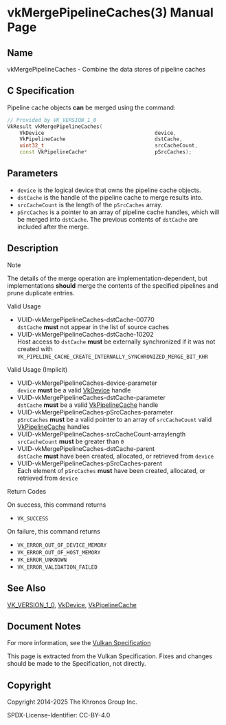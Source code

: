 # vkMergePipelineCaches(3) Manual Page

## Name

vkMergePipelineCaches - Combine the data stores of pipeline caches



## [](#_c_specification)C Specification

Pipeline cache objects **can** be merged using the command:

```c++
// Provided by VK_VERSION_1_0
VkResult vkMergePipelineCaches(
    VkDevice                                    device,
    VkPipelineCache                             dstCache,
    uint32_t                                    srcCacheCount,
    const VkPipelineCache*                      pSrcCaches);
```

## [](#_parameters)Parameters

- `device` is the logical device that owns the pipeline cache objects.
- `dstCache` is the handle of the pipeline cache to merge results into.
- `srcCacheCount` is the length of the `pSrcCaches` array.
- `pSrcCaches` is a pointer to an array of pipeline cache handles, which will be merged into `dstCache`. The previous contents of `dstCache` are included after the merge.

## [](#_description)Description

Note

The details of the merge operation are implementation-dependent, but implementations **should** merge the contents of the specified pipelines and prune duplicate entries.

Valid Usage

- [](#VUID-vkMergePipelineCaches-dstCache-00770)VUID-vkMergePipelineCaches-dstCache-00770  
  `dstCache` **must** not appear in the list of source caches
- [](#VUID-vkMergePipelineCaches-dstCache-10202)VUID-vkMergePipelineCaches-dstCache-10202  
  Host access to `dstCache` **must** be externally synchronized if it was not created with `VK_PIPELINE_CACHE_CREATE_INTERNALLY_SYNCHRONIZED_MERGE_BIT_KHR`

Valid Usage (Implicit)

- [](#VUID-vkMergePipelineCaches-device-parameter)VUID-vkMergePipelineCaches-device-parameter  
  `device` **must** be a valid [VkDevice](https://registry.khronos.org/vulkan/specs/latest/man/html/VkDevice.html) handle
- [](#VUID-vkMergePipelineCaches-dstCache-parameter)VUID-vkMergePipelineCaches-dstCache-parameter  
  `dstCache` **must** be a valid [VkPipelineCache](https://registry.khronos.org/vulkan/specs/latest/man/html/VkPipelineCache.html) handle
- [](#VUID-vkMergePipelineCaches-pSrcCaches-parameter)VUID-vkMergePipelineCaches-pSrcCaches-parameter  
  `pSrcCaches` **must** be a valid pointer to an array of `srcCacheCount` valid [VkPipelineCache](https://registry.khronos.org/vulkan/specs/latest/man/html/VkPipelineCache.html) handles
- [](#VUID-vkMergePipelineCaches-srcCacheCount-arraylength)VUID-vkMergePipelineCaches-srcCacheCount-arraylength  
  `srcCacheCount` **must** be greater than `0`
- [](#VUID-vkMergePipelineCaches-dstCache-parent)VUID-vkMergePipelineCaches-dstCache-parent  
  `dstCache` **must** have been created, allocated, or retrieved from `device`
- [](#VUID-vkMergePipelineCaches-pSrcCaches-parent)VUID-vkMergePipelineCaches-pSrcCaches-parent  
  Each element of `pSrcCaches` **must** have been created, allocated, or retrieved from `device`

Return Codes

On success, this command returns

- `VK_SUCCESS`

On failure, this command returns

- `VK_ERROR_OUT_OF_DEVICE_MEMORY`
- `VK_ERROR_OUT_OF_HOST_MEMORY`
- `VK_ERROR_UNKNOWN`
- `VK_ERROR_VALIDATION_FAILED`

## [](#_see_also)See Also

[VK\_VERSION\_1\_0](https://registry.khronos.org/vulkan/specs/latest/man/html/VK_VERSION_1_0.html), [VkDevice](https://registry.khronos.org/vulkan/specs/latest/man/html/VkDevice.html), [VkPipelineCache](https://registry.khronos.org/vulkan/specs/latest/man/html/VkPipelineCache.html)

## [](#_document_notes)Document Notes

For more information, see the [Vulkan Specification](https://registry.khronos.org/vulkan/specs/latest/html/vkspec.html#vkMergePipelineCaches)

This page is extracted from the Vulkan Specification. Fixes and changes should be made to the Specification, not directly.

## [](#_copyright)Copyright

Copyright 2014-2025 The Khronos Group Inc.

SPDX-License-Identifier: CC-BY-4.0
